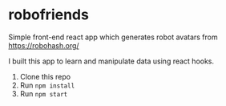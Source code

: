 # robofriends
Simple front-end react app which generates robot avatars from https://robohash.org/

I built this app to learn and manipulate data using react hooks.


1. Clone this repo
2. Run `npm install`
3. Run `npm start`
